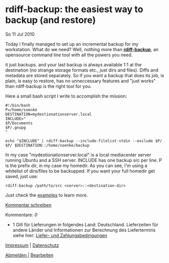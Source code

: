 # rdiff-backup: the easiest way to backup (and restore)
So
11
Jul
2010

Today I finally managed to set up an incremental backup for my workstation. What do we need? Well, nothing more than **[rdiff-backup](http://rdiff-backup.nongnu.org/)**, an opensource command line tool with all the powers you need.

it just backups. and your last backup is always available 1:1 at the destination (no strange storage formats etc., just dirs and files). Diffs and metadata are stored separately. So if you want a
backup that does its job, is plain, is easy to restore, has no unneccessary features and "just works" than rdiff-backup is the right tool for you.

Here a small bash script I write to accomplish the mission:

    
    #!/bin/bash  
    P=/home/soenke  
    DESTINATION=mydestionationserver.local  
    INCLUDE="  
    $P/Documents  
    $P/.gnupg  
    "  
      
    echo "$INCLUDE" | rdiff-backup --include-filelist-stdin --exclude $P/ $P/ $DESTINATION::/home/soenke/backup  
    
    

In my case "mydestionationserver.local" is a local mediacenter server running Ubuntu and a SSH server. INCLUDE has one backup src per line. P is the prefix dir, in my case my homedir. As you can
see, I'm using a whitelist of dirs/files to be backupped. If you want your full homedir get saved, just use:

    
    rdiff-backup /path/to/src <server>::<destination-dir>
    

Just check the [examples](http://www.gnu.org/savannah-checkouts/non-gnu/rdiff-backup/examples.html) to learn more.

[Kommentar schreiben](#)

Kommentare: _0_ 

* 1 Gilt für Lieferungen in folgendes Land: Deutschland. Lieferzeiten für andere Länder und Informationen zur Berechnung des Liefertermins siehe hier: [Liefer- und Zahlungsbedingungen](http://www.ruempler.eu/j/shop/deliveryinfo)  

[Impressum](/about/) | [Datenschutz](/j/privacy) 

[Abmelden ](https://e.jimdo.com/app/cms/logout.php)
|
[Bearbeiten](https://a.jimdo.com/app/auth/signin/jumpcms/?page=275125514)
